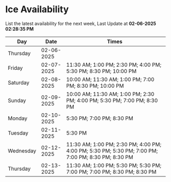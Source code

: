 # Ice Availability

List the latest availability for the next week, Last Update at **02-06-2025 02:28:35 PM**

| Day         | Date        | Times       |
| ----------- | ----------- | ----------- |
|Thursday|02-06-2025||
|Friday|02-07-2025|11:30 AM; 1:00 PM; 2:30 PM; 4:00 PM; 5:30 PM; 8:30 PM; 10:00 PM|
|Saturday|02-08-2025|10:00 AM; 11:30 AM; 1:00 PM; 7:00 PM; 8:30 PM; 10:00 PM|
|Sunday|02-09-2025|10:00 AM; 11:30 AM; 1:00 PM; 2:30 PM; 4:00 PM; 5:30 PM; 7:00 PM; 8:30 PM|
|Monday|02-10-2025|5:30 PM; 7:00 PM; 8:30 PM|
|Tuesday|02-11-2025|5:30 PM|
|Wednesday|02-12-2025|11:30 AM; 1:00 PM; 2:30 PM; 4:00 PM; 4:00 PM; 5:30 PM; 5:30 PM; 7:00 PM; 7:00 PM; 8:30 PM; 8:30 PM|
|Thursday|02-13-2025|11:30 AM; 1:00 PM; 5:30 PM; 5:30 PM; 7:00 PM; 7:00 PM; 8:30 PM; 8:30 PM|
